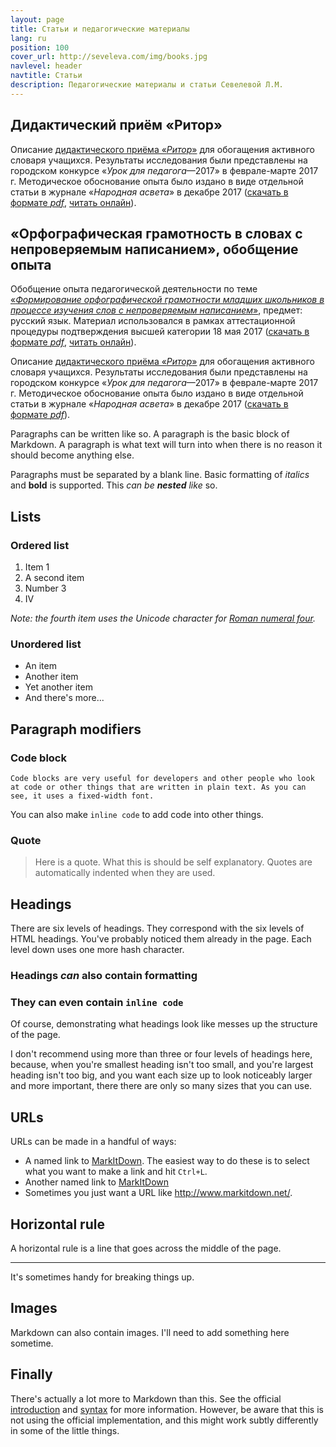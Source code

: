 ```yaml
---
layout: page
title: Статьи и педагогические материалы
lang: ru
position: 100
cover_url: http://seveleva.com/img/books.jpg
navlevel: header
navtitle: Статьи
description: Педагогические материалы и статьи Севелевой Л.М.
---
```


## Дидактический приём «Ритор»

Описание [дидактического приёма «*Ритор*»](http://seveleva.com/rhetor) для обогащения активного словаря учащихся. Результаты исследования были представлены на городском кон­курсе «*Урок для педагога*—2017» в феврале­-марте 2017 г. 
Методическое обоснование опыта было издано в виде отдельной статьи в журнале «*Народная асвета*» в декабре 2017 ([скачать в формате *pdf*](http://seveleva.com/assets/Seveleva_Rhetor.pdf), [читать онлайн](http://seveleva.com/rhetor)).

## «Орфографическая грамотность в словах с непроверяемым написанием», обобщение опыта

Обобщение опыта педагогической деятельности по теме [«*Формирование орфографической грамотности младших школьников в процессе изучения слов с непроверяемым написанием*»](http://seveleva.com/cathegory), предмет: русский язык. Материал использовался в рамках аттестационной процедуры подтверждения высшей категории 18 мая 2017 ([скачать в формате *pdf*](http://seveleva.com/assets/Seveleva_cathegory.pdf), [читать онлайн](http://seveleva.com/cathegory)).


Описание [дидактического приёма «*Ритор*»](rhetor) для обогащения активного словаря учащихся. Результаты исследования были представлены на городском кон­курсе «*Урок для педагога*—2017» в феврале­-марте 2017 г. 
Методическое обоснование опыта было издано в виде отдельной статьи в журнале «*Народная асвета*» в декабре 2017 ([скачать в формате *pdf*](http://seveleva.com/assets/Seveleva_Rhetor.pdf)).



Paragraphs can be written like so. A paragraph is the basic block of Markdown. A paragraph is what text will turn into when there is no reason it should become anything else.

Paragraphs must be separated by a blank line. Basic formatting of *italics* and **bold** is supported. This *can be **nested** like* so.

## Lists

### Ordered list

1. Item 1
2. A second item
3. Number 3
4. Ⅳ

*Note: the fourth item uses the Unicode character for [Roman numeral four][2].*

### Unordered list

* An item
* Another item
* Yet another item
* And there's more...

## Paragraph modifiers

### Code block

    Code blocks are very useful for developers and other people who look at code or other things that are written in plain text. As you can see, it uses a fixed-width font.

You can also make `inline code` to add code into other things.

### Quote

> Here is a quote. What this is should be self explanatory. Quotes are automatically indented when they are used.

## Headings

There are six levels of headings. They correspond with the six levels of HTML headings. You've probably noticed them already in the page. Each level down uses one more hash character.

### Headings *can* also contain **formatting**

### They can even contain `inline code`

Of course, demonstrating what headings look like messes up the structure of the page.

I don't recommend using more than three or four levels of headings here, because, when you're smallest heading isn't too small, and you're largest heading isn't too big, and you want each size up to look noticeably larger and more important, there there are only so many sizes that you can use.

## URLs

URLs can be made in a handful of ways:

* A named link to [MarkItDown][3]. The easiest way to do these is to select what you want to make a link and hit `Ctrl+L`.
* Another named link to [MarkItDown](http://www.markitdown.net/)
* Sometimes you just want a URL like <http://www.markitdown.net/>.

## Horizontal rule

A horizontal rule is a line that goes across the middle of the page.

---

It's sometimes handy for breaking things up.

## Images

Markdown can also contain images. I'll need to add something here sometime.

## Finally

There's actually a lot more to Markdown than this. See the official [introduction][4] and [syntax][5] for more information. However, be aware that this is not using the official implementation, and this might work subtly differently in some of the little things.

  [1]: http://daringfireball.net/projects/markdown/
  [2]: http://www.fileformat.info/info/unicode/char/2163/index.htm
  [3]: http://www.markitdown.net/
  [4]: http://daringfireball.net/projects/markdown/basics
  [5]: http://daringfireball.net/projects/markdown/syntax

